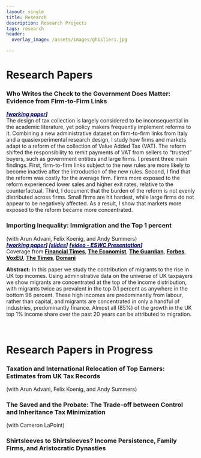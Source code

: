 ```yaml
---
layout: single
title: Research
description: Research Projects
tags: research
header: 
  overlay_image: /assets/images/ghislieri.jpg
  
---
```




# Research Papers

### Who Writes the Check to the Government Does Matter: Evidence from Firm-to-Firm Links <br/>
<span style="color:navy"><strong>_[<a href="https://lorenzopessina.com/assets/papers/Pessina_JMP_VAT.pdf" style="color:navy">working paper</a>]_ </strong> </span> <br/>
The design of tax collection is largely considered to be inconsequential in the academic literature, yet policy makers frequently implement reforms to it. Combining a new administrative dataset on firm-to-firm links from Italy and a quasiexperimental
research design, I study how firms and markets adapt to a reform of the collection of Value Added Tax (VAT). The reform shifted the responsibility to remit
payments of VAT from sellers to “trusted” buyers, such as government entities and large firms. I present three main findings. First, firm-to-firm links subject to the new rules are more likely to become inactive after the introduction of the new rules. Second, I find that the reform was costly for the average firm. Firms more exposed to the reform experienced lower sales and higher exit rates, relative to the counterfactual. Third, I document that the burden of the reform is not evenly distributed across firms. Small firms are hit hardest, while large firms do not appear to be negatively affected. As a result, I show that markets more exposed to the reform became more concentrated.


### Importing Inequality: Immigration and the Top 1 percent  <br/>
(with Arun Advani, Felix Koenig, and Andy Summers) <br/>
<span style="color:navy"><strong>_[<a href="https://warwick.ac.uk/fac/soc/economics/research/centres/cage/manage/publications/wp508.2020.pdf" style="color:navy">working paper</a>]_ </strong> </span> 
<span style="color:navy"><strong>_[<a href="/assets/slides/AdvaniKoenigPessinaSummers_slides.pdf" style="color:navy">slides</a>]_</strong></span>
<span style="color:navy"><strong>_[<a href="https://youtu.be/A25e9KPowok?t=3736" style="color:navy">video - ESWC Presentation</a>]_</strong></span> <br/>
Coverage from <a href="https://www.ft.com/content/0e7aafcf-4e69-4124-9a43-027177d8a4b9" style="color:black"><strong>Financial Times</strong><a/>, <a href="https://www.economist.com/britain/2020/09/26/does-immigration-import-inequality" style="color:black"><strong>The Economist</strong><a/>, <a href="https://www.theguardian.com/money/2020/sep/20/about-a-quarter-of-the-uks-top-earners-are-migrants-data-shows?CMP=share_btn_tw " style="color:black"><strong>The Guardian</strong><a/>, <a href="https://www.forbes.com/sites/chantaldasilva/2020/09/21/nearly-a-quarter-of-uks-top-one-percent-are-migrants-study-finds/#557e6cea1935" style="color:black"><strong>Forbes</strong></a>, <a href="https://voxeu.org/article/immigration-and-top-1" style="color:black"><strong>VoxEU</strong></a>, <a href="https://www.thetimes.co.uk/article/foreigners-don-t-take-jobs-they-create-them-and-boost-the-treasury-m8fmx6z3w" style="color:black"><strong>The Times</strong></a>, <a href="https://www.editorialedomani.it/economia/dati/l1-per-cento-pi-ricco-anche-migrante-gota1gly" style="color:black"><strong>Domani</strong></a>
        
<strong>Abstract:</strong> In this paper we study the contribution of migrants to the rise in UK top incomes. Using administrative data on the universe of UK taxpayers we show migrants are concentrated at the top of the income distribution, with migrants twice as prevalent in the top 0.1 percent as anywhere in the bottom 96 percent. These high incomes are predominantly from labour, rather than capital, and migrants are concentrated in only a handful of industries, predominantly finance. Almost all (85%) of the growth in the UK top 1% income share over the past 20 years can be attributed to migration. 

<br/>

# Research Papers in Progress

### Taxation and International Relocation of Top Earners: Estimates from UK Tax Records
(with Arun Advani, Felix Koenig, and Andy Summers)

### The Saved and the Probate: The Trade-off between Control and Inheritance Tax Minimization
(with Cameron LaPoint)

### Shirtsleeves to Shirtsleeves? Income Persistence, Family Firms, and Aristocratic Dynasties